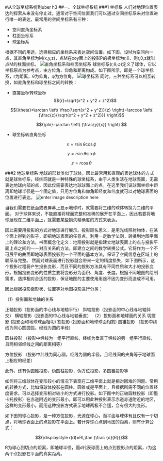 #从全球坐标系统到uber h3
##一、全球坐标系统
###1 坐标系
人们对地理位置表达的探索从来没有停止过，通常对于空间位置我们可以通过空间坐标系来对位置进行唯一的表达，最常用的空间坐标系有三种：
* 空间直角坐标系
* 柱面坐标系
* 球坐标系

根据不同的用途，选择相应的坐标系来表达空间位置。如下图，设M为空间内一点，其直角坐标为M(x,y,z)，点M在xoy面上的投影P的极坐标为r,θ，则r,θ,z就叫点M的柱面坐标。
![直角坐标系和柱面坐标系](https://github.com/sadnessly/MarkdownPhotos/raw/master/pic/342ac65c1038534304e1d15d9313b07eca8088a4.jpg)
球坐标系(r,θ,φ)定义了球体，它以坐标原点为参考点，由方位角、仰角和距离构成。如下图所示，即是一个球坐标系，r为距离，θ为仰角，φ为方位角。
![球坐标系](https://raw.githubusercontent.com/sadnessly/MarkdownPhotos/master/pic/86c0460e2f881850a75eac2f5e0b7d07.png)
同时，三种坐标系可以相互转换，如直角坐标和球坐标之间的转换：
* 直接坐标转球坐标
$${r}=\sqrt{x^2 + y^2 + z^2}$$

$${\theta}=\arctan \left( \frac{\sqrt{x^2 + y^2}}{z} \right)=\arccos \left( {\frac{z}{\sqrt{x^2 + y^2 + z^2}}} \right)$$

$${\phi}=\arctan \left( {\frac{y}{x}} \right) $$

* 球坐标转直角坐标

$$x=r \sin\theta \cos\phi$$

$$y=r \sin\theta \sin\phi$$

$$z=r \cos\theta$$

###2 地球坐标系
地球的形状类似于球体，因此最常用和直观的表达球体的方式就是球坐标系，经纬网就是一种特殊的球坐标系，由于人类生活在地球表面，无需表达地球内部的点，因此仅需要表达地球球面上的点。在这里我们设球面坐标中距离即地球半径是一个固定值，只用方位角和仰角即经度和纬度就可以对地球表面的位置进行表达。
![enter image description here](https://github.com/sadnessly/MarkdownPhotos/raw/master/pic/86c0460e2f881850a75eac2f5e0b7d02.png)



当我们需要在纸面或者屏幕上显示地球时，就需要将三维的球体转换为二维的平面。 对于球体来说，不能直接将球面完整和准确的展开在平面上，因此若要将地球展现在二维平面上，就需要某些损失精确度的方式来表达。

因此需要用投影的方式对地球进行展示。投影顾名思义，是用光线照射物体，在某个面上得到的影子，即把地球表面的任意点，利用一定数学法则，转换到地图平面上的理论和方法。书面概念化定义：地图投影就是指建立地球表面上的点与投影平面上点之间的一一对应关系的方法。即建立之间的数学转换公式。它将作为一个不可展平的曲面即地球表面投影到一个平面的基本方法，保证了空间信息在区域上的联系与完整。
然而对球表面进行投影就会带来一定的精度损失，如下图所示，这个投影过程将产生投影变形，而且不同的投影方法具有不同性质和大小的投影变形。根据投影变形的性质主要将变形分为面积、角度、长度。根据不同地图的绘制需求，选择相对合适的投影，保证地图的主要使用用途不因为变形而造成不可用。

因此根据投影面形状、位置等对地图投影进行分类：

（1）投影面和地轴的关系

正轴投影（投影面的中心线与地轴平行）
斜轴投影（投影面的中心线与地轴斜交）
横轴投影（投影面的中心线与地轴垂直）
（2）投影面和地球面的关系
切投影 (投影面和地球球面相切)
割投影 (投影面和地球球面相割)
圆锥投影 （投影中纬线为同心圆圆弧，经线为圆的半经）

圆柱投影 （投影中纬线为一组平行直线，经线为垂直于纬线的另一组平行直线，且两相邻经线之间的距离相等）

方位投影 （投影中纬线为同心圆，经线为圆的半径，且经线间的夹角等于地球面上相应的经差）

此外，还有伪圆锥投影，伪圆柱投影，伪方位投影，多圆锥投影等



如何将三维球体在变形较小的情况下表现在二维平面上就是相对困难的问题。常用的转换方式，比如将球体投影在圆柱、圆锥或是平面上，且根据所需不同的位置经度要求，可以选择变形相对较小的方式进行投影。如下图中的正轴圆柱投影（即墨卡托投影）在赤道附近的变形最小，即可以用此种投影表示赤道赤道附近的地区，这样的变形最小。而用这种投影方式表示地球两极不合适，会有很大的变形。



如下图的球心投影，是一种方位投影，光源在球心，而平面与球体有且仅有一个切点，将地球表面上的点投影在平面上。若计算球心点到地图的距离，则有计算公式：      

$${\displaystyle r(d)=R\,\tan {\frac {d}{R}}}$$

R为球心到切点的距离，即地球半径，而d代表球面上的点到投影点的距离，r为这两个点投影在平面的真实距离。



 